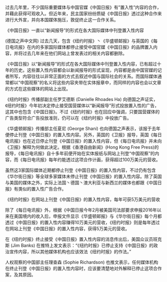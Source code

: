 过去几年里，不少国际重要媒体与中国官媒《中国日报》有&#8221;置入性&#8221;内容的合作，并藉此获得可观收入。但近年来，民主国家纷纷质疑《中国日报》透过这种合作来进行大外宣，并向本国媒体施压，敦促终止这一合作关系。

《中国日报》一直以“新闻报导”的形式在各大国际媒体中刊登置入性内容

(德国之声中文网) 过去几天，包含《纽约时报》丶《华盛顿邮报》与英国的《每日电讯报》在内的多家国际媒体都停止接受中国官媒《中国日报》的品牌置入内容，并将过去几年来在他们网站上曾发表过的相关内容都删除。

《中国日报》以“新闻报导”的形式在各大国际媒体中刊登置入性内容，已有超过十年的历史。这些置入性内容都会以新闻报导的形式呈现，内容都是由中国官媒的记者所写，内容往往以非常正面的方式去叙述中国与国际社会的关系。而国际媒体通常都以“中国观察”的名义将这些内容夹带在实体报章中，而同样的内容也会以文章的方式在这些媒体的网站上出现。

《纽约时报》传播部副主任罗艾德斯 (Danielle Rhoades Ha) 向德国之声证实，《纽约时报》今年初决定停止接受国营媒体以“新闻报导”形式投放置入性的广告，这其中也包含《中国日报》。不过《纽约时报》也在回应中强调，只要国营媒体的广告类型符合广告投放准则，仍可以在《纽约时报》中投放广告。

《华盛顿邮报》传播部主任夏尼 (George Shani) 也向德国之声表示，该报于去年便停止刊登《中国日报》的置入性内容。另外，英国的《卫报》报导，英国《每日电讯报》也在近日停止刊登《中国日报》的置入性内容，但《每日电讯报》并未向《卫报》解释为何做此决定。根据《香港自由新闻》(Hong Kong Free Press)的报导，《每日电讯报》自十多年前便开始在实体报纸与网站上刊登“中国观察”的内容，而《每日电讯报》每年约能透过这项合作计画，获得超过100万美元的营收。

虽然这3家国际媒体近期都停止刊登《中国日报》的置入性内容，不过仍有包含《华尔街日报》等全球多家媒体未停止刊登《中国日报》的置入性内容。除了英国与美国的媒体之外，实际上法国丶德国丶澳大利亚与新西兰的媒体也都跟《中国日报》有类似的置入性广告合作。

《纽约时报》在网站上刊登《中国日报》的置入性内容，每年可获5万美元的营收

除了《每日电讯报》外，根据《中国日报今年2月被美国司法部要求申报2016年以来在美国境内的收入后，申报文件显示《华盛顿邮报》与《华尔街日报》每个月都透过《中国日报》的置入性内容赚得10万美元的营收，《纽约时报》则是每年透过在网站上刊登《中国日报》的置入性内容，获得5万美元的营收。

在《纽约时报》终止接受《中国日报》置入性内容的消息传出后，美国众议员班克斯 (Jim Banks) 在推特上发文表示：“《纽约时报》已停止支持《中国日报》的政治宣传内容，所以其他媒体机构也应该效法《纽约时报》的作法。”

人权观察的中国部主任理查森 (Sophie Richardson) 也推文表示，任何媒体机构在终止刊登《中国日报》的置入性内容时，应该要清楚地对外解释已停止这项合作案，及其原因。 
